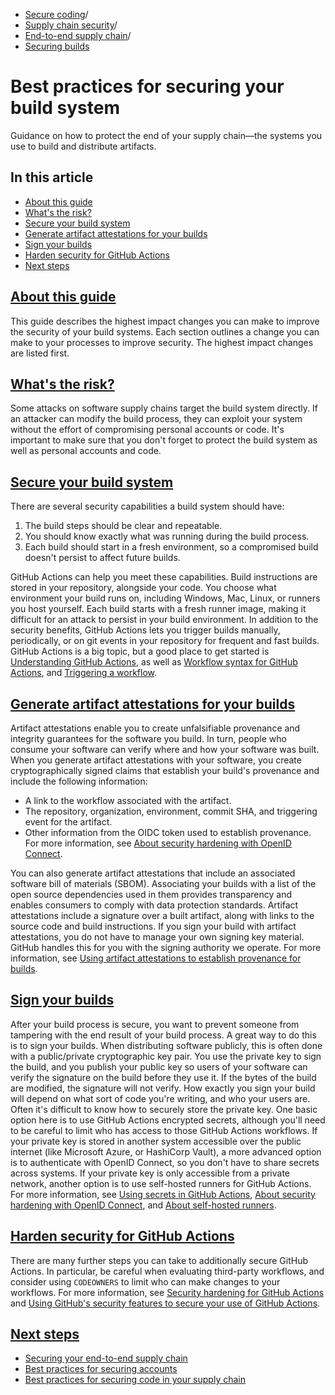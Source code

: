   * [Secure coding](https://docs.github.com/en/code-security "Secure coding")/
  * [Supply chain security](https://docs.github.com/en/code-security/supply-chain-security "Supply chain security")/
  * [End-to-end supply chain](https://docs.github.com/en/code-security/supply-chain-security/end-to-end-supply-chain "End-to-end supply chain")/
  * [Securing builds](https://docs.github.com/en/code-security/supply-chain-security/end-to-end-supply-chain/securing-builds "Securing builds")


# Best practices for securing your build system
Guidance on how to protect the end of your supply chain—the systems you use to build and distribute artifacts.
## In this article
  * [About this guide](https://docs.github.com/en/code-security/supply-chain-security/end-to-end-supply-chain/securing-builds#about-this-guide)
  * [What's the risk?](https://docs.github.com/en/code-security/supply-chain-security/end-to-end-supply-chain/securing-builds#whats-the-risk)
  * [Secure your build system](https://docs.github.com/en/code-security/supply-chain-security/end-to-end-supply-chain/securing-builds#secure-your-build-system)
  * [Generate artifact attestations for your builds](https://docs.github.com/en/code-security/supply-chain-security/end-to-end-supply-chain/securing-builds#generate-artifact-attestations-for-your-builds)
  * [Sign your builds](https://docs.github.com/en/code-security/supply-chain-security/end-to-end-supply-chain/securing-builds#sign-your-builds)
  * [Harden security for GitHub Actions](https://docs.github.com/en/code-security/supply-chain-security/end-to-end-supply-chain/securing-builds#harden-security-for-github-actions)
  * [Next steps](https://docs.github.com/en/code-security/supply-chain-security/end-to-end-supply-chain/securing-builds#next-steps)


## [About this guide](https://docs.github.com/en/code-security/supply-chain-security/end-to-end-supply-chain/securing-builds#about-this-guide)
This guide describes the highest impact changes you can make to improve the security of your build systems. Each section outlines a change you can make to your processes to improve security. The highest impact changes are listed first.
## [What's the risk?](https://docs.github.com/en/code-security/supply-chain-security/end-to-end-supply-chain/securing-builds#whats-the-risk)
Some attacks on software supply chains target the build system directly. If an attacker can modify the build process, they can exploit your system without the effort of compromising personal accounts or code. It's important to make sure that you don't forget to protect the build system as well as personal accounts and code.
## [Secure your build system](https://docs.github.com/en/code-security/supply-chain-security/end-to-end-supply-chain/securing-builds#secure-your-build-system)
There are several security capabilities a build system should have:
  1. The build steps should be clear and repeatable.
  2. You should know exactly what was running during the build process.
  3. Each build should start in a fresh environment, so a compromised build doesn't persist to affect future builds.


GitHub Actions can help you meet these capabilities. Build instructions are stored in your repository, alongside your code. You choose what environment your build runs on, including Windows, Mac, Linux, or runners you host yourself. Each build starts with a fresh runner image, making it difficult for an attack to persist in your build environment.
In addition to the security benefits, GitHub Actions lets you trigger builds manually, periodically, or on git events in your repository for frequent and fast builds.
GitHub Actions is a big topic, but a good place to get started is [Understanding GitHub Actions](https://docs.github.com/en/actions/learn-github-actions/understanding-github-actions), as well as [Workflow syntax for GitHub Actions](https://docs.github.com/en/actions/using-workflows/workflow-syntax-for-github-actions#choosing-github-hosted-runners), and [Triggering a workflow](https://docs.github.com/en/actions/using-workflows/triggering-a-workflow).
## [Generate artifact attestations for your builds](https://docs.github.com/en/code-security/supply-chain-security/end-to-end-supply-chain/securing-builds#generate-artifact-attestations-for-your-builds)
Artifact attestations enable you to create unfalsifiable provenance and integrity guarantees for the software you build. In turn, people who consume your software can verify where and how your software was built.
When you generate artifact attestations with your software, you create cryptographically signed claims that establish your build's provenance and include the following information:
  * A link to the workflow associated with the artifact.
  * The repository, organization, environment, commit SHA, and triggering event for the artifact.
  * Other information from the OIDC token used to establish provenance. For more information, see [About security hardening with OpenID Connect](https://docs.github.com/en/actions/deployment/security-hardening-your-deployments/about-security-hardening-with-openid-connect).


You can also generate artifact attestations that include an associated software bill of materials (SBOM). Associating your builds with a list of the open source dependencies used in them provides transparency and enables consumers to comply with data protection standards.
Artifact attestations include a signature over a built artifact, along with links to the source code and build instructions. If you sign your build with artifact attestations, you do not have to manage your own signing key material. GitHub handles this for you with the signing authority we operate.
For more information, see [Using artifact attestations to establish provenance for builds](https://docs.github.com/en/actions/security-guides/using-artifact-attestations-to-establish-provenance-for-builds).
## [Sign your builds](https://docs.github.com/en/code-security/supply-chain-security/end-to-end-supply-chain/securing-builds#sign-your-builds)
After your build process is secure, you want to prevent someone from tampering with the end result of your build process. A great way to do this is to sign your builds. When distributing software publicly, this is often done with a public/private cryptographic key pair. You use the private key to sign the build, and you publish your public key so users of your software can verify the signature on the build before they use it. If the bytes of the build are modified, the signature will not verify.
How exactly you sign your build will depend on what sort of code you're writing, and who your users are. Often it's difficult to know how to securely store the private key. One basic option here is to use GitHub Actions encrypted secrets, although you'll need to be careful to limit who has access to those GitHub Actions workflows. If your private key is stored in another system accessible over the public internet (like Microsoft Azure, or HashiCorp Vault), a more advanced option is to authenticate with OpenID Connect, so you don't have to share secrets across systems. If your private key is only accessible from a private network, another option is to use self-hosted runners for GitHub Actions.
For more information, see [Using secrets in GitHub Actions](https://docs.github.com/en/actions/security-guides/encrypted-secrets), [About security hardening with OpenID Connect](https://docs.github.com/en/actions/deployment/security-hardening-your-deployments/about-security-hardening-with-openid-connect), and [About self-hosted runners](https://docs.github.com/en/actions/hosting-your-own-runners/managing-self-hosted-runners/about-self-hosted-runners).
## [Harden security for GitHub Actions](https://docs.github.com/en/code-security/supply-chain-security/end-to-end-supply-chain/securing-builds#harden-security-for-github-actions)
There are many further steps you can take to additionally secure GitHub Actions. In particular, be careful when evaluating third-party workflows, and consider using `CODEOWNERS` to limit who can make changes to your workflows.
For more information, see [Security hardening for GitHub Actions](https://docs.github.com/en/actions/security-guides/security-hardening-for-github-actions) and [Using GitHub's security features to secure your use of GitHub Actions](https://docs.github.com/en/actions/security-guides/using-githubs-security-features-to-secure-your-use-of-github-actions).
## [Next steps](https://docs.github.com/en/code-security/supply-chain-security/end-to-end-supply-chain/securing-builds#next-steps)
  * [Securing your end-to-end supply chain](https://docs.github.com/en/code-security/supply-chain-security/end-to-end-supply-chain/end-to-end-supply-chain-overview)
  * [Best practices for securing accounts](https://docs.github.com/en/code-security/supply-chain-security/end-to-end-supply-chain/securing-accounts)
  * [Best practices for securing code in your supply chain](https://docs.github.com/en/code-security/supply-chain-security/end-to-end-supply-chain/securing-code)


